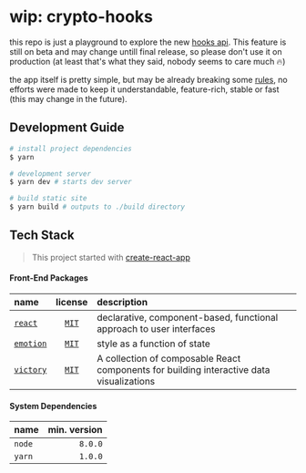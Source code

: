 # wip: crypto-hooks

this repo is just a playground to explore the new [hooks api](https://reactjs.org/docs/hooks-intro.html). This feature is still on beta and may change untill final release, so please don't use it on production (at least that's what they said, nobody seems to care much :fire:)

the app itself is pretty simple, but may be already breaking some [rules](https://reactjs.org/docs/hooks-rules.html), no efforts were made to keep it understandable, feature-rich, stable or fast (this may change in the future).


## Development Guide
```bash
# install project dependencies
$ yarn

# development server
$ yarn dev # starts dev server

# build static site
$ yarn build # outputs to ./build directory
```

## Tech Stack
> This project started with [create-react-app](https://github.com/facebook/create-react-app)

#### Front-End Packages

| name | license | description |
|:-----|:-------:|:------------|
| [`react`](https://reactjs.org/) | [`MIT`](https://api.github.com/repos/facebook/react/license) | declarative, component-based, functional approach to user interfaces |
| [`emotion`](https://emotion.sh/) | [`MIT`](https://github.com/emotion-js/emotion/blob/master/LICENSE) | style as a function of state |
| [`victory`](https://emotion.sh/) | [`MIT`](https://github.com/FormidableLabs/victory/blob/master/LICENSE.txt) | A collection of composable React components for building interactive data visualizations |



#### System Dependencies
| name   | min. version |
|:-------|-------------:|
| `node` |      `8.0.0` |
| `yarn` |      `1.0.0` |
